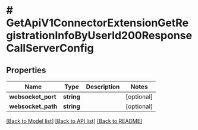 # # GetApiV1ConnectorExtensionGetRegistrationInfoByUserId200ResponseCallServerConfig

## Properties

Name | Type | Description | Notes
------------ | ------------- | ------------- | -------------
**websocket_port** | **string** |  | [optional]
**websocket_path** | **string** |  | [optional]

[[Back to Model list]](../../README.md#models) [[Back to API list]](../../README.md#endpoints) [[Back to README]](../../README.md)
